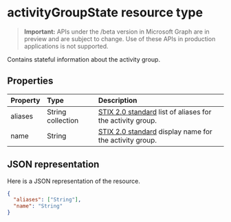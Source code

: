 # activityGroupState resource type

 > **Important:** APIs under the /beta version in Microsoft Graph are in preview and are subject to change. Use of these APIs in production applications is not supported.

Contains stateful information about the activity group.

## Properties

| Property   | Type |Description|
|:---------------|:--------|:----------|
|aliases|String collection|[STIX 2.0 standard](https://oasis-open.github.io/cti-documentation/stix/intro) list of aliases for the activity group.|
|name|String|[STIX 2.0 standard](https://oasis-open.github.io/cti-documentation/stix/intro) display name for the activity group.|

## JSON representation

Here is a JSON representation of the resource.

<!-- {
  "blockType": "resource",
  "optionalProperties": [

  ],
  "@odata.type": "microsoft.graph.activityGroupState"
}-->

```json
{
  "aliases": ["String"],
  "name": "String"
}

```

<!-- uuid: 8fcb5dbc-d5aa-4681-8e31-b001d5168d79
2015-10-25 14:57:30 UTC -->
<!-- {
  "type": "#page.annotation",
  "description": "activityGroupState resource",
  "keywords": "",
  "section": "documentation",
  "tocPath": ""
}-->